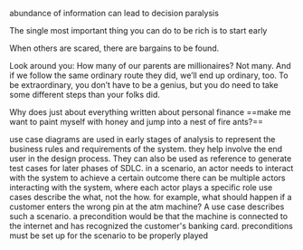abundance of information can lead
to decision paralysis

The single most important thing you can do to be rich is to start early

When others are scared, there are bargains to be found.

Look around you: How many of our parents are millionaires? Not many. And if we follow the same ordinary route they did, we’ll end up ordinary, too. To be extraordinary, you don’t have to be a genius, but you do need to take some different steps than your folks did.

Why does just about everything written about personal finance ==make me want to paint myself with honey and jump into a nest of fire ants?==


use case diagrams are used in early stages of analysis to represent the business rules and  requirements of the system. they help involve the end user in the design process. They can also be used as reference to generate test cases for later phases of SDLC.
in a scenario, an actor needs to interact with the system to achieve a certain outcome
 there can be multiple actors interacting with the system, where each actor plays a specific role
 use cases describe the what, not the how. for example, what should happen if a customer enters the wrong pin at the atm machine? A use case describes such a scenario. a precondition would be that the machine is connected to the internet and has recognized the customer's banking card.
preconditions must be set up for the scenario to be properly played
